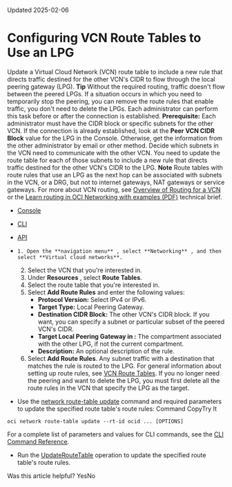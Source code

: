 Updated 2025-02-06
# Configuring VCN Route Tables to Use an LPG
Update a Virtual Cloud Network (VCN) route table to include a new rule that directs traffic destined for the other VCN's CIDR to flow through the local peering gateway (LPG). 
**Tip** Without the required routing, traffic doesn't flow between the peered LPGs. If a situation occurs in which you need to temporarily stop the peering, you can remove the route rules that enable traffic, you don't need to delete the LPGs.
Each administrator can perform this task before or after the connection is established. 
**Prerequisite:** Each administrator must have the CIDR block or specific subnets for the other VCN. If the connection is already established, look at the **Peer VCN CIDR Block** value for the LPG in the Console. Otherwise, get the information from the other administrator by email or other method.
Decide which subnets in the VCN need to communicate with the other VCN. You need to update the route table for each of those subnets to include a new rule that directs traffic destined for the other VCN's CIDR to the LPG.
**Note** Route tables with route rules that use an LPG as the next hop can be associated with subnets in the VCN, or a DRG, but not to internet gateways, NAT gateways or service gateways. For more about VCN routing, see [Overview of Routing for a VCN](https://docs.oracle.com/en-us/iaas/Content/Network/Tasks/managingroutetables.htm#Overview_of_Routing_for_Your_VCN) or the [Learn routing in OCI Networking with examples (PDF)](https://docs.oracle.com/iaas/Content/Resources/Assets/whitepapers/learn-routing-in-oci-networking-with-examples.pdf) technical brief.
  * [Console](https://docs.oracle.com/en-us/iaas/Content/Network/Tasks/give-lpg-rt.htm)
  * [CLI](https://docs.oracle.com/en-us/iaas/Content/Network/Tasks/give-lpg-rt.htm)
  * [API](https://docs.oracle.com/en-us/iaas/Content/Network/Tasks/give-lpg-rt.htm)


  *     1. Open the **navigation menu** , select **Networking** , and then select **Virtual cloud networks**.
    2. Select the VCN that you're interested in. 
    3. Under **Resources** , select **Route Tables**. 
    4. Select the route table that you're interested in.
    5. Select **Add Route Rules** and enter the following values:
       * **Protocol Version:** Select IPv4 or IPv6.
       * **Target Type:** Local Peering Gateway.
       * **Destination CIDR Block:** The other VCN's CIDR block. If you want, you can specify a subnet or particular subset of the peered VCN's CIDR.
       * **Target Local Peering Gateway in <compartment>:** The compartment associated with the other LPG, if not the current compartment.
       * **Description:** An optional description of the rule.
    6. Select **Add Route Rules**.
Any subnet traffic with a destination that matches the rule is routed to the LPG. For general information about setting up route rules, see [VCN Route Tables](https://docs.oracle.com/en-us/iaas/Content/Network/Tasks/managingroutetables.htm#Route2).
If you no longer need the peering and want to delete the LPG, you must first delete all the route rules in the VCN that specify the LPG as the target.
  * Use the [network route-table update](https://docs.oracle.com/iaas/tools/oci-cli/latest/oci_cli_docs/cmdref/network/route-table/update.html) command and required parameters to update the specified route table's route rules:
Command
CopyTry It
```
oci network route-table update --rt-id ocid ... [OPTIONS]
```

For a complete list of parameters and values for CLI commands, see the [CLI Command Reference](https://docs.oracle.com/iaas/tools/oci-cli/latest).
  * Run the [UpdateRouteTable](https://docs.oracle.com/iaas/api/#/en/iaas/latest/RouteTable/UpdateRouteTable) operation to update the specified route table's route rules.


Was this article helpful?
YesNo

